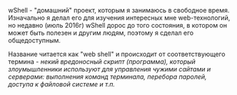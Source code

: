 wShell - "домашний" проект, которым я занимаюсь в свободное время.
Изначально я делал его для изучения интересных мне web-технологий,
но недавно (июль 2016г) wShell дорос до того состояния, в котором он
может быть полезен и другим людям, поэтому я сделал его общедоступным.

Название читается как "web shell" и происходит от соответствующего термина -
*некий вредоносный скрипт (программа),
который злоумышленники используют для управления чужими сайтами и серверами:
выполнения команд терминала, перебора паролей, доступа к файловой
системе и т.п.*
